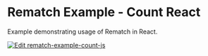 # Rematch Example - Count React

Example demonstrating usage of Rematch in React.

[![Edit rematch-example-count-js](https://codesandbox.io/static/img/play-codesandbox.svg)](https://codesandbox.io/s/github/rematch/rematch/tree/next/examples/count-react?fontsize=14&hidenavigation=1&theme=dark)
